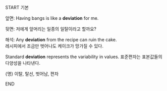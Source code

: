 START
기본

앞면:
Having bangs is like a **deviation** for me.

뒷면:
저에게 앞머리는 일종의 일탈이라고 할까요?

해석:
Any **deviation** from the recipe can ruin the cake.  
레시피에서 조금만 벗어나도 케이크가 망가질 수 있다.

Standard **deviation** represents the variability in values. 
표준편차는 표본값들의 다양성을 나타낸다.

{명} 이탈, 탈선, 벗어남, 편차
<!--ID: 1743043698683-->
END
